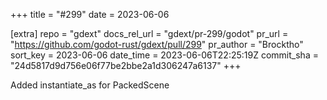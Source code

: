 +++
title = "#299"
date = 2023-06-06

[extra]
repo = "gdext"
docs_rel_url = "gdext/pr-299/godot"
pr_url = "https://github.com/godot-rust/gdext/pull/299"
pr_author = "Brocktho"
sort_key = 2023-06-06
date_time = 2023-06-06T22:25:19Z
commit_sha = "24d5817d9d756e06f77be2bbe2a1d306247a6137"
+++

Added instantiate_as for PackedScene
